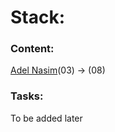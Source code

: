 # Stack:
### Content:
[Adel Nasim](https://www.youtube.com/playlist?list=PLCInYL3l2AajqOUW_2SwjWeMwf4vL4RSp)(03) → (08)
### Tasks:
To be added later